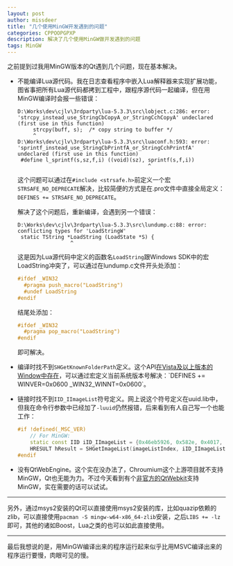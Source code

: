 ```yaml
---
layout: post
author: missdeer
title: "几个使用MinGW开发遇到的问题"
categories: CPPOOPGPXP
description: 解决了几个使用MinGW做开发遇到的问题
tags: MinGW
---
```


之前提到过我用MinGW版本的Qt遇到几个问题，现在基本解决。

* 不能编译Lua源代码。我在日志查看程序中嵌入Lua解释器来实现扩展功能，图省事把所有Lua源代码都拷到工程中，跟程序源代码一起编译，但在用MinGW编译时会报一些错误：

  ```
  D:\Works\dev\cjlv\3rdparty\lua-5.3.3\src\lobject.c:286: error: 'strcpy_instead_use_StringCbCopyA_or_StringCchCopyA' undeclared (first use in this function)
       strcpy(buff, s);  /* copy string to buffer */
       ^
  D:\Works\dev\cjlv\3rdparty\lua-5.3.3\src\luaconf.h:593: error: 'sprintf_instead_use_StringCbPrintfA_or_StringCchPrintfA' undeclared (first use in this function)
   #define l_sprintf(s,sz,f,i) ((void)(sz), sprintf(s,f,i))
                                            ^
  ```

  这个问题可以通过在`#include <strsafe.h>`前定义一个宏`STRSAFE_NO_DEPRECATE`解决，比较简便的方式是在.pro文件中直接全局定义：`DEFINES += STRSAFE_NO_DEPRECATE`。

  解决了这个问题后，重新编译，会遇到另一个错误：

  ```
  D:\Works\dev\cjlv\3rdparty\lua-5.3.3\src\lundump.c:88: error: conflicting types for 'LoadStringW'
   static TString *LoadString (LoadState *S) {
                   ^
  ```

  这是因为Lua源代码中定义的函数名`LoadString`跟Windows SDK中的宏LoadString冲突了，可以通过在lundump.c文件开头处添加：

  ```cpp
  #ifdef _WIN32
    #pragma push_macro("LoadString")
    #undef LoadString
  #endif
  ```

  结尾处添加：

  ```cpp
  #ifdef _WIN32
    #pragma pop_macro("LoadString")
  #endif
  ```

  即可解决。

* 编译时找不到`SHGetKnownFolderPath`定义。这个API[在Vista及以上版本的Window中存在](https://msdn.microsoft.com/en-us/library/windows/desktop/bb762188(v=vs.85).aspx)，可以通过宏定义当前系统版本号解决：`DEFINES += WINVER=0x0600 _WIN32_WINNT=0x0600`。

* 链接时找不到`IID_IImageList`符号定义。网上说这个符号定义在uuid.lib中，但我在命令行参数中已经加了`-luuid`仍然报错，后来看到有人自己写一个也能工作：

  ```cpp
  #if !defined(_MSC_VER)
      // For MinGW:
      static const IID iID_IImageList = {0x46eb5926, 0x582e, 0x4017, {0x9f, 0xdf, 0xe8, 0x99, 0x8d, 0xaa, 0x9, 0x50}};
      HRESULT hResult = SHGetImageList(imageListIndex, iID_IImageList, (void**)&imageList);
  #endif
  ```

* 没有QtWebEngine。这个实在没办法了，Chroumium这个上游项目就不支持MinGW，Qt也无能为力。不过今天看到有个[非官方的QtWebkit](https://github.com/annulen/webkit/releases)支持MinGW，实在需要的话可以试试。

----

另外，通过msys2安装的Qt可以直接使用msys2安装的库，比如quazip依赖的zlib，可以直接使用`pacman -S mingw-w64-x86_64-zlib`安装，之后`LIBS += -lz`即可，其他的诸如Boost，Lua之类的也可以如此直接使用。

----

最后我想说的是，用MinGW编译出来的程序运行起来似乎比用MSVC编译出来的程序运行要慢，肉眼可见的慢。